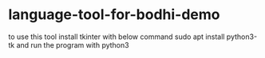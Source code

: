 # language-tool-for-bodhi-demo
to use this tool install tkinter with below command
sudo apt install python3-tk
and run the program with python3
